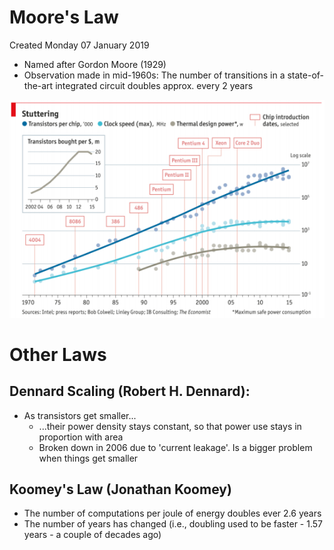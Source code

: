 # Moore's Law
Created Monday 07 January 2019


* Named after Gordon Moore (1929)
* Observation made in mid-1960s: The number of transitions in a state-of-the-art integrated circuit doubles approx. every 2 years

![](./Moore's_Law/pasted_image.png)

Other Laws
==========

Dennard Scaling (Robert H. Dennard):
------------------------------------

* As transistors get smaller...
	* ...their power density stays constant, so that power use stays in proportion with area
	* Broken down in 2006 due to 'current leakage'. Is a bigger problem when things get smaller

	

Koomey's Law (Jonathan Koomey)
------------------------------

* The number of computations per joule of energy doubles ever 2.6 years
* The number of years has changed (i.e., doubling used to be faster - 1.57 years - a couple of decades ago)


